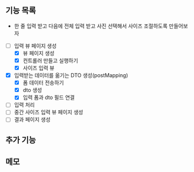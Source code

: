 ## 기능 목록
- 한 줄 입력 받고 다음에 전체 입력 받고 사진 선택해서 사이즈 조절하도록 만들어보자
- [ ] 입력 뷰 페이지 생성
  - [x] 뷰 페이지 생성
  - [x] 컨트롤러 만들고 실행하기
  - [x] 사이즈 입력 뷰
- [x] 입력받는 데이터를 옮기는 DTO 생성(postMapping)
  - [x] 폼 데이터 전송하기
  - [x] dto 생성
  - [x] 입력 폼과 dto 필드 연결
- [ ] 입력 처리 
- [ ] 중간 사이즈 입력 뷰 페이지 생성
- [ ] 결과 페이지 생성
## 추가 기능

## 메모